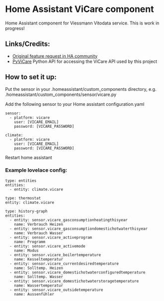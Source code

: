 # Home Assistant ViCare component

Home Assistant component for Viessmann Vitodata service. This is work in progress!

## Links/Credits:
* [Original feature request in HA community](https://community.home-assistant.io/t/viessmann-component/77873)
* [PyViCare](https://github.com/somm15/PyViCare) Python API for accessing the ViCare API used by this project 

## How to set it up:

Put the sensor in your .homeassistant/custom_components directory, e.g. .homeassistant/custom_components/sensor/vicare.py

Add the following sensor to your Home assistant configuration.yaml
```
sensor:
  - platform: vicare
    user: [VICARE_EMAIL]
    password: [VICARE_PASSWORD]
    
climate:
  - platform: vicare
    user: [VICARE_EMAIL]
    password: [VICARE_PASSWORD]
```

Restart home assistant

### Example lovelace config:
```
type: entities
entities:
  - entity: climate.vicare

type: thermostat
entity: climate.vicare

type: history-graph
entities:
  - entity: sensor.vicare_gasconsumptionheatingthisyear
    name: Verbrauch Heizen
  - entity: sensor.vicare_gasconsumptiondomestichotwaterthisyear
    name: Verbrauch Wasser
  - entity: sensor.vicare_activeprogram
    name: Programm
  - entity: sensor.vicare_activemode
    name: Modus
  - entity: sensor.vicare_boilertemperature
    name: Kesseltemperatur
  - entity: sensor.vicare_currentdesiredtemperature
    name: Solltemp. Heizen
  - entity: sensor.vicare_domestichotwaterconfiguredtemperature
    name: Solltemp. Wasser
  - entity: sensor.vicare_domestichotwaterstoragetemperature
    name: Wassertemperatur
  - entity: sensor.vicare_outsidetemperature
    name: Aussenfühler


```
